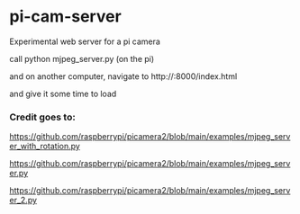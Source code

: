 # pi-cam-server
Experimental web server for a pi camera


call python mjpeg_server.py (on the pi)

and on another computer, navigate to http://<ip of pi>:8000/index.html 

and give it some time to load


### Credit goes to: 

https://github.com/raspberrypi/picamera2/blob/main/examples/mjpeg_server_with_rotation.py

https://github.com/raspberrypi/picamera2/blob/main/examples/mjpeg_server.py

https://github.com/raspberrypi/picamera2/blob/main/examples/mjpeg_server_2.py
